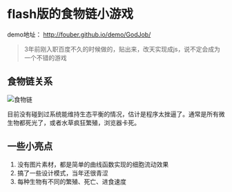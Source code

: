 # flash版的食物链小游戏

demo地址： http://fouber.github.io/demo/GodJob/

> 3年前刚入职百度不久的时候做的，贴出来，改天实现成js，说不定会成为一个不错的游戏

## 食物链关系

![食物链](http://fouber.github.io/demo/GodJob/img.png)

目前没有碰到过系统能维持生态平衡的情况，估计是程序太挫逼了。通常是所有微生物都死光了，或者水草疯狂繁殖，浏览器卡死。

## 一些小亮点

1. 没有图片素材，都是简单的曲线函数实现的细胞流动效果
1. 搞了一些设计模式，当年还很青涩
1. 每种生物有不同的繁殖、死亡、进食速度